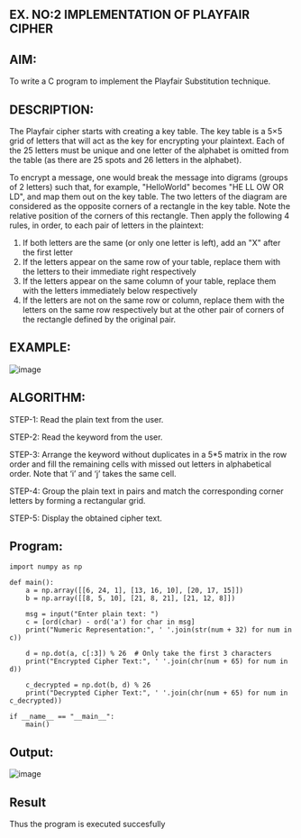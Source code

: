 ## EX. NO:2 IMPLEMENTATION OF PLAYFAIR CIPHER

 ## AIM:
To write a C program to implement the Playfair Substitution technique.

## DESCRIPTION:

The Playfair cipher starts with creating a key table. The key table is a 5×5 grid of letters that will act as the key for encrypting your plaintext. Each of the 25 letters must be unique and one letter of the alphabet is omitted from the table (as there are 25 spots and 26 letters in the alphabet).

To encrypt a message, one would break the message into digrams (groups of 2 letters) such that, for example, "HelloWorld" becomes "HE LL OW OR LD", and map them out on the key table. The two letters of the diagram are considered as the opposite corners of a rectangle in the key table. Note the relative position of the corners of this rectangle. Then apply the following 4 rules, in order, to each pair of letters in the plaintext:
1.	If both letters are the same (or only one letter is left), add an "X" after the first letter
2.	If the letters appear on the same row of your table, replace them with the letters to their immediate right respectively
3.	If the letters appear on the same column of your table, replace them with the letters immediately below respectively
4.	If the letters are not on the same row or column, replace them with the letters on the same row respectively but at the other pair of corners of the rectangle defined by the original pair.
## EXAMPLE:
![image](https://github.com/Hemamanigandan/EX-NO-2-/assets/149653568/e6858d4f-b122-42ba-acdb-db18ec2e9675)

 

## ALGORITHM:

STEP-1: Read the plain text from the user.

STEP-2: Read the keyword from the user.

STEP-3: Arrange the keyword without duplicates in a 5*5 matrix in the row order and fill the remaining cells with missed out letters in alphabetical order. Note that ‘i’ and ‘j’ takes the same cell.

STEP-4: Group the plain text in pairs and match the corresponding corner letters by forming a rectangular grid.

STEP-5: Display the obtained cipher text.




## Program:
```
import numpy as np

def main():
    a = np.array([[6, 24, 1], [13, 16, 10], [20, 17, 15]])
    b = np.array([[8, 5, 10], [21, 8, 21], [21, 12, 8]])
    
    msg = input("Enter plain text: ")
    c = [ord(char) - ord('a') for char in msg]
    print("Numeric Representation:", ' '.join(str(num + 32) for num in c))
    
    d = np.dot(a, c[:3]) % 26  # Only take the first 3 characters
    print("Encrypted Cipher Text:", ' '.join(chr(num + 65) for num in d))
    
    c_decrypted = np.dot(b, d) % 26
    print("Decrypted Cipher Text:", ' '.join(chr(num + 65) for num in c_decrypted))
    
if __name__ == "__main__":
    main()
```

## Output:
![image](https://github.com/user-attachments/assets/27111e0a-bbf1-48b6-80d5-358c8de95cec)

## Result
Thus the program is executed succesfully

